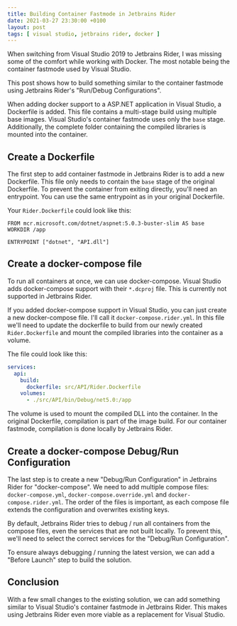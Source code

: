 ```yaml
---
title: Building Container Fastmode in Jetbrains Rider
date: 2021-03-27 23:30:00 +0100
layout: post
tags: [ visual studio, jetbrains rider, docker ]
---
```


When switching from Visual Studio 2019 to Jetbrains Rider, I was missing some of the comfort while working with Docker.
The most notable being the container fastmode used by Visual Studio.

This post shows how to build something similar to the container fastmode using Jetbrains Rider's "Run/Debug Configurations".
<!--more-->

When adding docker support to a ASP.NET application in Visual Studio, a Dockerfile is added.
This file contains a multi-stage build using multiple base images.
Visual Studio's container fastmode uses only the `base` stage.
Additionally, the complete folder containing the compiled libraries is mounted into the container.

## Create a Dockerfile

The first step to add container fastmode in Jetbrains Rider is to add a new Dockerfile.
This file only needs to contain the `base` stage of the original Dockerfile.
To prevent the container from exiting directly, you'll need an entrypoint.
You can use the same entrypoint as in your original Dockerfile.

Your `Rider.Dockerfile` could look like this:
```docker
FROM mcr.microsoft.com/dotnet/aspnet:5.0.3-buster-slim AS base
WORKDIR /app

ENTRYPOINT ["dotnet", "API.dll"]
```

## Create a docker-compose file

To run all containers at once, we can use docker-compose.
Visual Studio adds docker-compose support with their `*.dcproj` file.
This is currently not supported in Jetbrains Rider.

If you added docker-compose support in Visual Studio, you can just create a new docker-compose file.
I'll call it `docker-compose.rider.yml`.
In this file we'll need to update the dockerfile to build from our newly created `Rider.Dockerfile` and mount the compiled libraries into the container as a volume.

The file could look like this:
```yaml
services:
  api:
    build:
      dockerfile: src/API/Rider.Dockerfile
    volumes:
      - ./src/API/bin/Debug/net5.0:/app
```

The volume is used to mount the compiled DLL into the container.
In the original Dockerfile, compilation is part of the image build.
For our container fastmode, compilation is done locally by Jetbrains Rider.

## Create a docker-compose Debug/Run Configuration

The last step is to create a new "Debug/Run Configuration" in Jetbrains Rider for "docker-compose".
We need to add multiple compose files: `docker-compose.yml`, `docker-compose.override.yml` and `docker-compose.rider.yml`.
The order of the files is important, as each compose file extends the configuration and overwrites existing keys.

By default, Jetbrains Rider tries to debug / run all containers from the compose files, even the services that are not built locally.
To prevent this, we'll need to select the correct services for the "Debug/Run Configuration".

To ensure always debugging / running the latest version, we can add a "Before Launch" step to build the solution.

## Conclusion

With a few small changes to the existing solution, we can add something similar to Visual Studio's container fastmode in Jetbrains Rider.
This makes using Jetbrains Rider even more viable as a replacement for Visual Studio.
